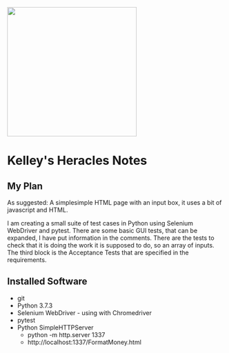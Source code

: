 <img src="https://upload.wikimedia.org/wikipedia/commons/4/48/Twelve_Labours_Altemps_Inv8642.jpg" height="300px"/>

# Kelley's Heracles Notes

## My Plan
  As suggested: A simplesimple HTML page with an input box, it uses a bit of javascript and HTML.

  I am creating a small suite of test cases in Python using Selenium WebDriver and pytest. There are some basic GUI tests, that can be expanded, I have put information in the comments. There are the tests to check that it is doing the work it is supposed to do, so an array of inputs. The third block is the Acceptance Tests that are specified in the requirements.

## Installed Software
  * git
  * Python 3.7.3
  * Selenium WebDriver - using with Chromedriver
  * pytest
  * Python SimpleHTTPServer
      * python -m http.server 1337
      * http://localhost:1337/FormatMoney.html
